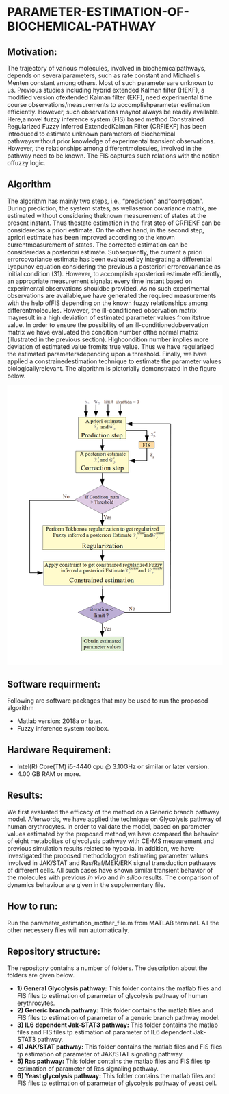 # PARAMETER-ESTIMATION-OF-BIOCHEMICAL-PATHWAY

## Motivation:
The trajectory of various molecules, involved in biochemicalpathways, depends on severalparameters, such as rate constant and Michaelis Menten constant among others. Most of such parametersare unknown to us. Previous studies including hybrid extended Kalman filter (HEKF), a modified version ofextended Kalman filter (EKF), need experimental time course observations/measurements to accomplishparameter estimation efficiently. However, such observations maynot always be readily available. Here,a novel fuzzy inference system (FIS) based method Constrained Regularized Fuzzy Inferred ExtendedKalman Filter (CRFIEKF) has been introduced to estimate unknown parameters of biochemical pathwayswithout prior knowledge of experimental transient observations. However, the relationships among differentmolecules, involved in the pathway need to be known. The FIS captures such relations with the notion offuzzy logic.

## Algorithm
The algorithm has mainly two steps,  i.e.,  “prediction” and“correction”. During prediction, the system states, as wellaserror covariance matrix, are estimated without considering theknown measurement of states at the present instant. Thus thestate estimation in the first step of CRFIEKF can be consideredas a priori estimate. On the other hand, in the second step, apriori estimate has been improved according to the known currentmeasurement of states. The corrected estimation can be consideredas a posteriori estimate. Subsequently, the current a priori errorcovariance estimate has been evaluated by integrating a differential Lyapunov equation considering the previous a posteriori errorcovariance as initial condition (31). However, to accomplish aposteriori estimate efficiently, an appropriate measurement signalat every time instant based on experimental observations shouldbe provided. As no such experimental observations are available,we have generated the required measurements with the help ofFIS depending on the known fuzzy relationships among differentmolecules. However, the ill-conditioned observation matrix mayresult in a high deviation of estimated parameter values from itstrue value. In order to ensure the possibility of an ill-conditionedobservation matrix we have evaluated the condition number ofthe normal matrix (illustrated in the previous section). Highcondition number implies more deviation of estimated value fromits true value. Thus we have regularized the estimated parametersdepending upon a threshold. Finally, we have applied a constrainedestimation technique to estimate the parameter values biologicallyrelevant. The algorithm is pictorially demonstrated in the figure below. 

![](Images/CRFIEKF.png)

## Software requirment:
Following are software packages that may be used to run the proposed algorithm

 - Matlab version: 2018a or later.
 - Fuzzy inference system toolbox.
 
## Hardware Requirement:  
 - Intel(R) Core(TM) i5-4440 cpu @ 3.10GHz or similar or later version.
 - 4.00 GB RAM or more.


## Results:
We first evaluated the efficacy of the method on a Generic branch pathway model. Afterwords, we have applied the technique on Glycolysis pathway of human erythrocytes. In order to validate the model, based on parameter values estimated by the proposed method,we have compared the behavior of eight metabolites of glycolysis pathway with CE-MS measurement and previous simulation results related to hypoxia. In addition, we have investigated the proposed methodologyon estimating parameter values involved in JAK/STAT and Ras/Raf/MEK/ERK signal transduction pathways of different cells. All such cases have shown similar transient behavior of the molecules with previous *in vivo* and *in silico* results. The comparison of dynamics behaviour are given in the supplementary file.

## How to run: 
Run the parameter_estimation_mother_file.m from MATLAB terminal. All the other necessery files will run automatically.

## Repository structure:  
The repository contains a number of folders. The description about the folders are given below. 
- **1)	General Glycolysis pathway:** This folder contains the matlab files and FIS files tp estimation of parameter of glycolysis pathway of human erythrocytes. 
- **2) Generic branch pathway:** This folder contains the matlab files and FIS files tp estimation of parameter of a generic branch pathway model.
- **3) IL6 dependent Jak-STAT3 pathway:** This folder contains the matlab files and FIS files tp estimation of parameter of IL6 dependent Jak-STAT3 pathway.
- **4)	JAK/STAT pathway:** This folder contains the matlab files and FIS files tp estimation of parameter of JAK/STAT signaling pathway.
- **5)	Ras pathway:** This folder contains the matlab files and FIS files tp estimation of parameter of Ras signaling pathway.
- **6) Yeast glycolysis pathway:** This folder contains the matlab files and FIS files tp estimation of parameter of glycolysis pathway of yeast cell.
